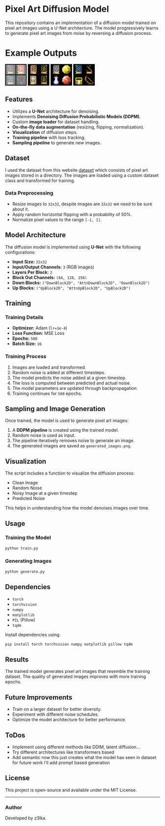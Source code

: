 # Pixel Art Diffusion Model

This repository contains an implementation of a diffusion model trained on pixel art images using a U-Net architecture. The model progressively learns to generate pixel art images from noise by reversing a diffusion process.

# Example Outputs

![Books](./samples/generated_images.png)
![More Books](./samples/generated_images_1.png)
![Potions](./samples/generated_images_2.png)
![Bows](./samples/generated_images_3.png)

## Features

- Utilizes a **U-Net** architecture for denoising.
- Implements **Denoising Diffusion Probabilistic Models (DDPM)**.
- Custom **image loader** for dataset handling.
- **On-the-fly data augmentation** (resizing, flipping, normalization).
- **Visualization** of diffusion steps.
- **Training pipeline** with loss tracking.
- **Sampling pipeline** to generate new images.

## Dataset

I used the dataset from this website [dataset](https://kyrise.itch.io/) which consists of pixel art images stored in a directory. The images are loaded using a custom dataset class and transformed for training.

### Data Preprocessing

- Resize images to `32x32`, despite images are `32x32` we need to be sure about it.
- Apply random horizontal flipping with a probability of 50%.
- Normalize pixel values to the range `[-1, 1]`.

## Model Architecture

The diffusion model is implemented using **U-Net** with the following configurations:

- **Input Size:** `32x32`
- **Input/Output Channels:** `3` (RGB images)
- **Layers Per Block:** `2`
- **Block Out Channels:** `(64, 128, 256)`
- **Down Blocks:** `("DownBlock2D", "AttnDownBlock2D", "DownBlock2D")`
- **Up Blocks:** `("UpBlock2D", "AttnUpBlock2D", "UpBlock2D")`

## Training

### Training Details

- **Optimizer:** Adam (`lr=1e-4`)
- **Loss Function:** MSE Loss
- **Epochs:** `500`
- **Batch Size:** `16`

### Training Process

1. Images are loaded and transformed.
2. Random noise is added at different timesteps.
3. The model predicts the noise added at a given timestep.
4. The loss is computed between predicted and actual noise.
5. The model parameters are updated through backpropagation.
6. Training continues for `500` epochs.

## Sampling and Image Generation

Once trained, the model is used to generate pixel art images:

1. A **DDPM pipeline** is created using the trained model.
2. Random noise is used as input.
3. The pipeline iteratively removes noise to generate an image.
4. The generated images are saved as `generated_images.png`.

## Visualization

The script includes a function to visualize the diffusion process:

- Clean Image
- Random Noise
- Noisy Image at a given timestep
- Predicted Noise

This helps in understanding how the model denoises images over time.

## Usage

### Training the Model

```bash
python train.py
```

### Generating Images

```bash
python generate.py
```

## Dependencies

- `torch`
- `torchvision`
- `numpy`
- `matplotlib`
- `PIL` (Pillow)
- `tqdm`

Install dependencies using:

```bash
pip install torch torchvision numpy matplotlib pillow tqdm
```

## Results

The trained model generates pixel art images that resemble the training dataset. The quality of generated images improves with more training epochs.

## Future Improvements

- Train on a larger dataset for better diversity.
- Experiment with different noise schedules.
- Optimize the model architecture for better performance.

## ToDos

- Implement using different methods like DDIM, latent diffusion...
- Try different architectures like transformers based
- Add semantic now this just creates what the model has seen in dataset for future work I'll add prompt based generation

## License

This project is open-source and available under the MIT License.

---

### Author

Developed by z3lka.
